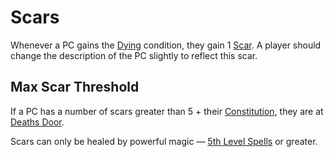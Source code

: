 # Scars

Whenever a PC gains the [Dying](../../Game%20Procedures/Conditions/Dying.md) condition, they gain 1 [Scar](Scars.md). A player should change the description of the PC slightly to reflect this scar.

## Max Scar Threshold

If a PC has a number of scars greater than 5 + their [Constitution](../The%20Ability%20Scores/Constitution.md), they are at [Deaths Door](../../Game%20Procedures/Conditions/Deaths%20Door.md).

Scars can only be healed by powerful magic — [5th Level Spells](../../Magic/Spells/Spells%20by%20Level/Level%205/5th%20Level%20Spells.md) or greater.
